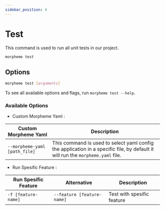 ```yaml
---
sidebar_position: 4
---
```


# Test

This command is used to run all unit tests in our project.

```bash
morpheme test
```

## Options

```bash
morpheme test [arguments]
```

To see all available options and flags, run `morpheme test --help`.

### Available Options

- Custom Morpheme Yaml :

| Custom Morpheme Yaml | Description |
|----------|-------------|
| `--morpheme-yaml [path_file]` | This command is used to select yaml config the application in a specific file, by default it will run the `morpheme.yaml` file. |

- Run Spesific Feature  :  
  
| Run Spesific Feature | Alternative | Description |
|----------|-------------|-------------|
| `-f [feature-name]` | `--feature [feature-name]` | Test with spesific feature |

